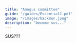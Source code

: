 ```yaml
---
title: "Amogus committee"
guide: "/guides/EssentialC.pdf"
image: "/images/hackmun.jpeg"
description: "become sus..."
---
```

SUS???